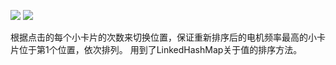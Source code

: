 ![](http://i.imgur.com/DdZOxTD.jpg)
![](http://i.imgur.com/SnSg5pF.jpg)

根据点击的每个小卡片的次数来切换位置，保证重新排序后的电机频率最高的小卡片位于第1个位置，依次排列。
用到了LinkedHashMap关于值的排序方法。